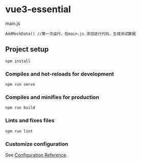 # vue3-essential

main.js
```
AddMockData() //第一次运行，在main.js 添加这行代码，生成测试数据
```

## Project setup
```
npm install
```

### Compiles and hot-reloads for development
```
npm run serve
```

### Compiles and minifies for production
```
npm run build
```

### Lints and fixes files
```
npm run lint
```

### Customize configuration
See [Configuration Reference](https://cli.vuejs.org/config/).
